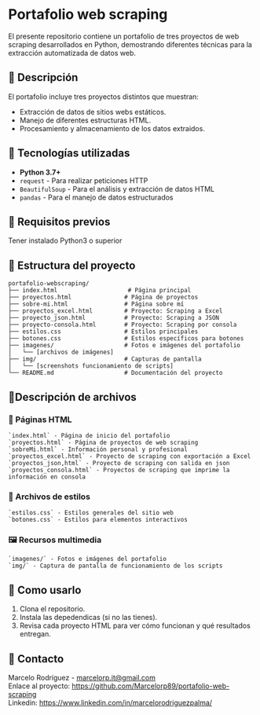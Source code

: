 # Portafolio web scraping
El presente repositorio contiene un portafolio de tres proyectos de web scraping desarrollados en Python, demostrando diferentes técnicas para la extracción automatizada de datos web.

## :page_facing_up: Descripción
El portafolio incluye tres proyectos distintos que muestran:
- Extracción de datos de sitios webs estáticos.
- Manejo de diferentes estructuras HTML.
- Procesamiento y almacenamiento de los datos extraidos.

## :wrench: Tecnologías utilizadas
- **Python 3.7+**
- `request` - Para realizar peticiones HTTP
- `BeautifulSoup` - Para el análisis y extracción de datos HTML
- `pandas` - Para el manejo de datos estructurados
  
## :page_facing_up: Requisitos previos

Tener instalado Python3 o superior

## 📁 Estructura del proyecto
```
portafolio-webscraping/
├── index.html                    # Página principal
├── proyectos.html               # Página de proyectos
├── sobre-mi.html                # Página sobre mí
├── proyectos_excel.html         # Proyecto: Scraping a Excel
├── proyecto_json.html           # Proyecto: Scraping a JSON
├── proyecto-consola.html        # Proyecto: Scraping por consola
├── estilos.css                  # Estilos principales
├── botones.css                  # Estilos específicos para botones
├── imagenes/                    # Fotos e imágenes del portafolio
│   └── [archivos de imágenes]
├── img/                         # Capturas de pantalla
│   └── [screenshots funcionamiento de scripts]
└── README.md                    # Documentación del proyecto
```
## 📃Descripción de archivos

### 📑 Páginas HTML
```
`index.html` - Página de inicio del portafolio
`proyectos.html` - Página de proyectos de web scraping
`sobreMi.html` - Información personal y profesional
`proyectos_excel.html` - Proyecto de scraping con exportación a Excel
`proyectos_json,html` - Proyecto de scraping con salida en json
`proyectos_consola.html` - Proyectos de scraping que imprime la información en consola
```
### 🎨 Archivos de estilos
```
`estilos.css` - Estilos generales del sitio web
`botones.css` - Estilos para elementos interactivos
```
### 🖼️ Recursos multimedia
```
`imagenes/` - Fotos e imágenes del portafolio
`img/` - Captura de pantalla de funcionamiento de los scripts
```
## :rocket: Como usarlo

1. Clona el repositorio.
2. Instala las depedendicas (si no las tienes).
3. Revisa cada proyecto HTML para ver cómo funcionan y qué resultados entregan.

## 📧 Contacto
Marcelo Rodríguez - marcelorp.it@gmail.com </br>
Enlace al proyecto: https://github.com/Marcelorp89/portafolio-web-scraping </br>
Linkedin: https://www.linkedin.com/in/marcelorodriguezpalma/

